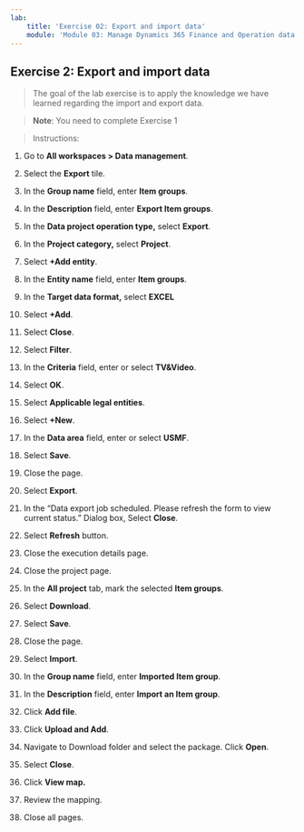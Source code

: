 ```yaml
---
lab:
    title: 'Exercise 02: Export and import data'
    module: 'Module 03: Manage Dynamics 365 Finance and Operation data'
---
```

## Exercise 2: Export and import data

>   The goal of the lab exercise is to apply the knowledge we have learned
>   regarding the import and export data.

>   **Note**: You need to complete Exercise 1

>   Instructions:

1.  Go to **All workspaces \> Data management**.

2.  Select the **Export** tile.

3.  In the **Group name** field, enter **Item groups**.

4.  In the **Description** field, enter **Export Item groups**.

5.  In the **Data project operation type,** select **Export**.

6.  In the **Project category,** select **Project**.

7.  Select **+Add entity**.

8.  In the **Entity name** field, enter **Item groups**.

9.  In the **Target data format,** select **EXCEL**

10. Select **+Add**.

11. Select **Close**.

12. Select **Filter**.

13. In the **Criteria** field, enter or select **TV&Video**.

14. Select **OK**.

15. Select **Applicable legal entities**.

16. Select **+New**.

17. In the **Data area** field, enter or select **USMF**.

18. Select **Save**.

19. Close the page.

20. Select **Export**.

21. In the “Data export job scheduled. Please refresh the form to view current
    status.” Dialog box, Select **Close**.

22. Select **Refresh** button.

23. Close the execution details page.

24. Close the project page.

25. In the **All project** tab, mark the selected **Item groups**.

26. Select **Download**.

27. Select **Save**.

28. Close the page.

29. Select **Import**.

30. In the **Group name** field, enter **Imported Item group**.

31. In the **Description** field, enter **Import an Item group**.

32. Click **Add file**.

33. Click **Upload and Add**.

34. Navigate to Download folder and select the package. Click **Open**.

35. Select **Close**.

36. Click **View map.**

37. Review the mapping.

38. Close all pages.
